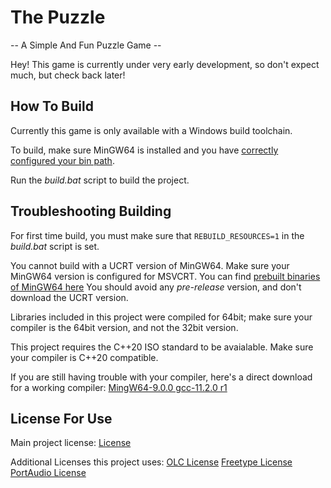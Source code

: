# The Puzzle
 
 -- A Simple And Fun Puzzle Game --


Hey!
This game is currently under very early development, so don't expect much, but check back later!


## How To Build

Currently this game is only available with a Windows build toolchain.

To build, make sure MinGW64 is installed and you have [correctly configured your bin path](https://docs.microsoft.com/en-us/previous-versions/office/developer/sharepoint-2010/ee537574(v=office.14)).

Run the *build.bat* script to build the project.

## Troubleshooting Building

For first time build, you must make sure that `REBUILD_RESOURCES=1` in the *build.bat* script is set.

You cannot build with a UCRT version of MinGW64. Make sure your MinGW64 version is configured for MSVCRT.
You can find [prebuilt binaries of MinGW64 here](https://github.com/brechtsanders/winlibs_mingw/releases)
You should avoid any *pre-release* version, and don't download the UCRT version.

Libraries included in this project were compiled for 64bit; make sure your compiler is the 64bit version, and not the 32bit version.

This project requires the C++20 ISO standard to be avaialable. Make sure your compiler is C++20 compatible.

If you are still having trouble with your compiler, here's a direct download for a working compiler: [MingW64-9.0.0 gcc-11.2.0 r1](https://github.com/brechtsanders/winlibs_mingw/releases/download/11.2.0-12.0.1-9.0.0-r1/winlibs-x86_64-posix-seh-gcc-11.2.0-mingw-w64-9.0.0-r1.7z)



## License For Use

Main project license:
[License](https://github.com/jmscreation/GameAPIs/blob/main/LICENSE)


Additional Licenses this project uses:
[OLC License](https://github.com/jmscreation/GameAPIs/blob/main/OLC_LICENSE)
[Freetype License](https://github.com/freetype/freetype/blob/master/docs/FTL.TXT)
[PortAudio License](https://github.com/PortAudio/portaudio/blob/master/LICENSE.txt)